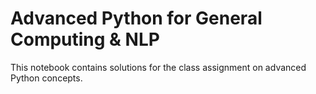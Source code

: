 # Advanced Python for General Computing & NLP

This notebook contains solutions for the class assignment on advanced Python concepts. 
